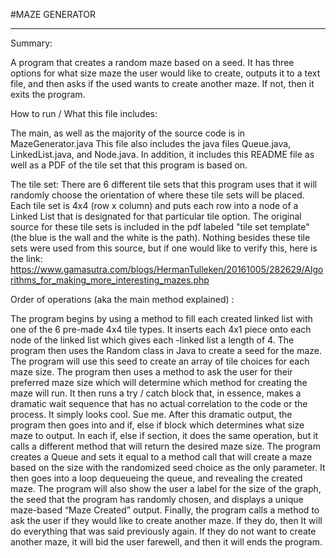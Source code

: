 #MAZE GENERATOR
_____________________

Summary:

A program that creates a random maze based on a seed. It has three options for what size maze the user would like to create, outputs it to a text file, and then asks if the used wants to create another maze. If not, then it exits the program.


How to run / What this file includes:

The main, as well as the majority of the source code is in MazeGenerator.java
This file also includes the java files Queue.java, LinkedList.java, and Node.java.
In addition, it includes this README file as well as a PDF of the tile set that this program is based on.


The tile set:
There are 6 different tile sets that this program uses that it will randomly choose the orientation of where these tile sets will be placed. Each tile set is 4x4 (row x column) and puts each row into a node of a Linked List that is designated for that particular tile option. The original source for these tile sets is included in the pdf labeled "tile set template" (the blue is the wall and the white is the path). Nothing besides these tile sets were used from this source, but if one would like to verify this, here is the link:
https://www.gamasutra.com/blogs/HermanTulleken/20161005/282629/Algorithms_for_making_more_interesting_mazes.php


Order of operations (aka the main method explained) :

The program begins by using a method to fill each created linked list with one of the 6 pre-made 4x4 tile types. It inserts each 4x1 piece onto each node of the linked list which gives each -linked list a length of 4. The program then uses the Random class in Java to create a seed for the maze. The program will use this seed to create an array of tile choices for each maze size. The program then uses a method to ask the user for their preferred maze size which will determine which method for creating the maze will run. It then runs a try / catch block that, in essence, makes a dramatic wait sequence that has no actual correlation to the code or the process. It simply looks cool. Sue me. After this dramatic output, the program then goes into and if, else if block which determines what size maze to output. In each if, else if section, it does the same operation, but it calls a different method that will return the desired maze size. The program creates a Queue and sets it equal to a method call that will create a maze based on the size with the randomized seed choice as the only parameter. It then goes into a loop dequeueing the queue, and revealing the created maze. The program will also show the user a label for the size of the graph, the seed that the program has randomly chosen, and displays a unique maze-based “Maze Created” output. Finally, the program calls a method to ask the user if they would like to create another maze. If they do, then It will do everything that was said previously again. If they do not want to create another maze, it will bid the user farewell, and then it will ends the program.
